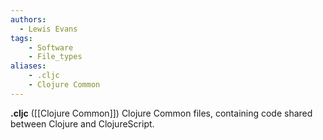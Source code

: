 ```yaml
---
authors:
  - Lewis Evans
tags:
    - Software
    - File_types
aliases:
    - .cljc
    - Clojure Common
---
```

**.cljc** ([[Clojure Common]]) Clojure Common files, containing code shared between Clojure and ClojureScript.
